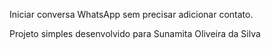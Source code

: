 Iniciar conversa WhatsApp sem precisar adicionar contato.

Projeto simples desenvolvido para Sunamita Oliveira da Silva
